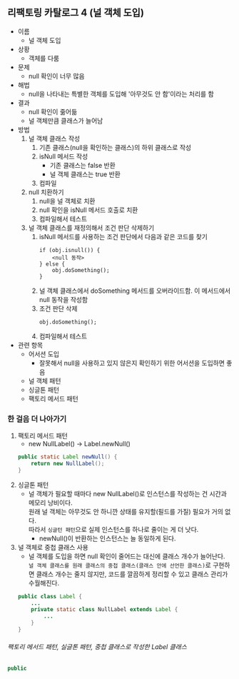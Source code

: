 ## 리팩토링 카탈로그 4 (널 객체 도입)
+ 이름
	+ 널 객체 도입  
+ 상황 
	+ 객체를 다룸
+ 문제
	+ null 확인이 너무 많음
+ 해법
	+ null을 나타내는 특별한 객체를 도입해 '아무것도 안 함'이라는 처리를 함
+ 결과
	+ null 확인이 줆어듦
	+ 널 객체만큼 클래스가 늘어남
+ 방법
	1. 널 객체 클래스 작성
		1. 기존 클래스(null을 확인하는 클래스)의 하위 클래스로 작성
		2. isNull 메서드 작성
			+ 기존 클래스는 false 반환
			+ 널 객체 클래스는 true 반환
		3. 컴파일
	2. null 치환하기
		1. null을 널 객체로 치환
		2. null 확인을 isNull 메서드 호출로 치환
		3. 컴파일해서 테스트
	3. 널 객체 클래스를 재정의해서 조건 판단 삭제하기
		1. isNull 메서드를 사용하는 조건 판단에서 다음과 같은 코드를 찾기
			~~~
			if (obj.isnull()) {
				<null 동작>
			} else {
				obj.doSomething();
			}
			~~~
		2. 널 객체 클래스에서 doSomething 메서드를 오버라이드함. 이 메서드에서 null 동작을 작성함
		3. 조건 판단 삭제  
			~~~
			obj.doSomething();
			~~~
		4. 컴파일해서 테스트
+ 관련 항목
	+ 어서션 도입
		+ 잘못해서 null을 사용하고 있지 않은지 확인하기 위한 어서션을 도입하면 좋음
	+ 널 객체 패턴
	+ 싱글톤 패턴
	+ 팩토리 메서드 패턴
	

### 한 걸음 더 나아가기
1. 팩토리 메서드 패턴
	+ new NullLabel() -> Label.newNull()
	~~~java
	public static Label newNull() {
		return new NullLabel();
	}
	~~~
2. 싱글톤 패턴
	+ 널 객체가 필요할 때마다 new NullLabel()로 인스턴스를 작성하는 건 시간과 메모리 낭비이다.  
	원래 널 객체는 아무것도 안 하니깐 상태를 유지할(필드를 가질) 필요가 거의 없다.  
	따라서 `싱글턴 패턴`으로 실제 인스턴스를 하나로 줄이는 게 더 낫다.
		+ newNull()이 반환하는 인스턴스는 늘 동일하게 된다.
3. 널 객체로 중첩 클래스 사용
	+ 널 객체를 도입을 하면 null 확인이 줄어드는 대신에 클래스 개수가 늘어난다.  
	`널 객체 클래스를 원래 클래스의 중첩 클래스(클래스 안에 선언한 클래스)`로 구현하면 클래스 개수는 줄지 않지만, 코드를 깔끔하게 정리할 수 있고 클래스 관리가 수월해진다.  
	~~~java
	public class Label {
		...
		private static class NullLabel extends Label {
			...
		}
	}
	~~~
	
###### 팩토리 메서드 패턴, 실글톤 패턴, 중첩 클래스로 작성한 Label 클래스	  
~~~java
public 
~~~